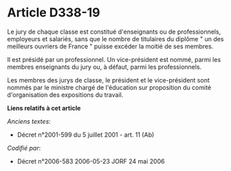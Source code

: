 # Article D338-19

Le jury de chaque classe est constitué d'enseignants ou de professionnels, employeurs et salariés, sans que le nombre de
titulaires du diplôme " un des meilleurs ouvriers de France " puisse excéder la moitié de ses membres.

Il est présidé par un professionnel. Un vice-président est nommé, parmi les membres enseignants du jury ou, à défaut, parmi
les professionnels.

Les membres des jurys de classe, le président et le vice-président sont nommés par le ministre chargé de l'éducation sur
proposition du comité d'organisation des expositions du travail.

**Liens relatifs à cet article**

_Anciens textes_:

  - Décret n°2001-599 du 5 juillet 2001 - art. 11 (Ab)

_Codifié par_:

  - Décret n°2006-583 2006-05-23 JORF 24 mai 2006
